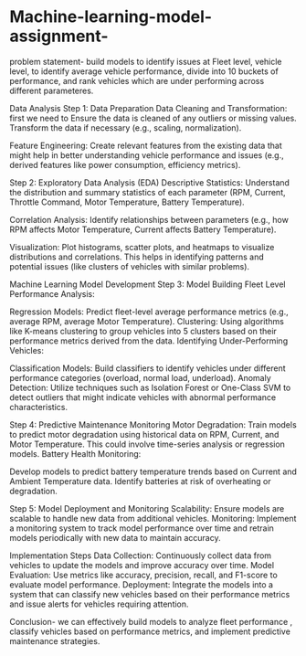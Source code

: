 # Machine-learning-model-assignment-
problem statement- build models to identify issues at Fleet level, vehicle level, to identify average vehicle performance, divide into 10 buckets of performance, and rank vehicles which are under performing across different parameteres.

Data Analysis
Step 1: Data Preparation
Data Cleaning and Transformation: first we need to Ensure the data is cleaned of any outliers or missing values. Transform the data if necessary (e.g., scaling, normalization).

Feature Engineering: Create relevant features from the existing data that might help in better understanding vehicle performance and issues (e.g., derived features like power consumption, efficiency metrics).

Step 2: Exploratory Data Analysis (EDA)
Descriptive Statistics: Understand the distribution and summary statistics of each parameter (RPM, Current, Throttle Command, Motor Temperature, Battery Temperature).

Correlation Analysis: Identify relationships between parameters (e.g., how RPM affects Motor Temperature, Current affects Battery Temperature).

Visualization: Plot histograms, scatter plots, and heatmaps to visualize distributions and correlations. This helps in identifying patterns and potential issues (like clusters of vehicles with similar problems).

Machine Learning Model Development
Step 3: Model Building
Fleet Level Performance Analysis:

Regression Models: Predict fleet-level average performance metrics (e.g., average RPM, average Motor Temperature).
Clustering: Using algorithms like K-means clustering to group vehicles into 5 clusters based on their performance metrics derived from the data.
Identifying Under-Performing Vehicles:

Classification Models: Build classifiers to identify vehicles under different performance categories (overload, normal load, underload).
Anomaly Detection: Utilize techniques such as Isolation Forest or One-Class SVM to detect outliers that might indicate vehicles with abnormal performance characteristics.

Step 4: Predictive Maintenance
Monitoring Motor Degradation:
Train models to predict motor degradation using historical data on RPM, Current, and Motor Temperature. This could involve time-series analysis or regression models.
Battery Health Monitoring:

Develop models to predict battery temperature trends based on Current and Ambient Temperature data. Identify batteries at risk of overheating or degradation.

Step 5: Model Deployment and Monitoring
Scalability: Ensure models are scalable to handle new data from additional vehicles.
Monitoring: Implement a monitoring system to track model performance over time and retrain models periodically with new data to maintain accuracy.

Implementation Steps
Data Collection: Continuously collect data from vehicles to update the models and improve accuracy over time.
Model Evaluation: Use metrics like accuracy, precision, recall, and F1-score to evaluate model performance.
Deployment: Integrate the models into a system that can classify new vehicles based on their performance metrics and issue alerts for vehicles requiring attention.

Conclusion- we can effectively build models to analyze fleet performance , classify vehicles based on performance metrics, and implement predictive maintenance strategies.


